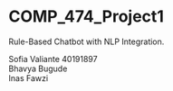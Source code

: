 # COMP_474_Project1
Rule-Based Chatbot with NLP Integration.

Sofia Valiante 40191897
<br> Bhavya Bugude
<br> Inas Fawzi
